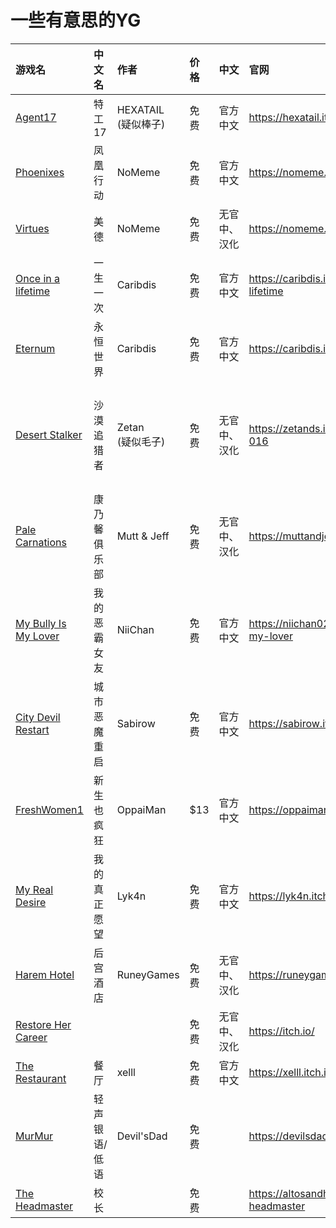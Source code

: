# 一些有意思的YG

| 游戏名 | 中文名 | 作者 | 价格 | 中文 | 官网 | 特点 | 说明 | 其他 |
| :-----| :---- | :---- | :---- | :---- | :---- | :---- | :---- | :---- |
| [Agent17](https://hexatail.itch.io/agent17) | 特工17 | HEXATAIL <br/> (疑似棒子) | 免费 | 官方中文 | https://hexatail.itch.io/agent17 |  |  |  |
| [Phoenixes](https://nomeme.itch.io/phoenixes) | 凤凰行动 | NoMeme | 免费 | 官方中文 | https://nomeme.itch.io/phoenixes |  |  |  |
| [Virtues](https://nomeme.itch.io/virtues) | 美德 | NoMeme | 免费 | 无官中、汉化 | https://nomeme.itch.io/virtues |  |  |  |
| [Once in a lifetime](https://caribdis.itch.io/once-in-a-lifetime) | 一生一次 | Caribdis | 免费 | 官方中文 | https://caribdis.itch.io/once-in-a-lifetime |  |  |  |
| [Eternum](https://caribdis.itch.io/eternum) | 永恒世界 | Caribdis | 免费 | 官方中文 | https://caribdis.itch.io/eternum |  |  |  |
| [Desert Stalker](https://zetands.itch.io/desert-stalker-016) | 沙漠追猎者 | Zetan <br/> (疑似毛子) | 免费 | 无官中、汉化 | https://zetands.itch.io/desert-stalker-016 |  |  | 很顶 汉化一般都会相差很多版本 |
| [Pale Carnations](https://muttandjeff.itch.io/palecarnations) | 康乃馨俱乐部 | Mutt & Jeff | 免费 | 无官中、汉化 | https://muttandjeff.itch.io/palecarnations |  |  |  |
| [My Bully Is My Lover](https://niichan029.itch.io/my-bully-is-my-lover) | 我的恶霸女友 | NiiChan | 免费 | 官方中文 | https://niichan029.itch.io/my-bully-is-my-lover |  |  |  |
| [City Devil Restart](https://sabirow.itch.io/cdr) | 城市恶魔重启 | Sabirow | 免费 | 官方中文 | https://sabirow.itch.io/cdr |  |  |  |
| [FreshWomen1](https://oppaiman.itch.io/freshwomen) | 新生也疯狂 | OppaiMan | $13 | 官方中文 | https://oppaiman.itch.io/freshwomen |  |  | Steam |
| [My Real Desire](https://lyk4n.itch.io/my-real-desire) | 我的真正愿望 | Lyk4n | 免费 | 官方中文 | https://lyk4n.itch.io/my-real-desire |  |  |  |
| [Harem Hotel](https://runeygames.itch.io/harem-hotel) | 后宫酒店 | RuneyGames | 免费 | 无官中、汉化 | https://runeygames.itch.io/harem-hotel |  |  |  |
| [Restore Her Career](https://itch.io/) |  |  | 免费 | 无官中、汉化 | https://itch.io/ |  |  |  |
| [The Restaurant](https://xelll.itch.io/the-restaurant) | 餐厅 | xelll | 免费 | 官方中文 | https://xelll.itch.io/the-restaurant |  |  |  |
| [MurMur](https://devilsdad.itch.io/murmur) | 轻声银语/低语 | Devil'sDad | 免费 |  | https://devilsdad.itch.io/murmur |  |  |  |
| [The Headmaster](https://altosandherdone.itch.io/the-headmaster) | 校长 |  | 免费 |  | https://altosandherdone.itch.io/the-headmaster |  |  |  |

